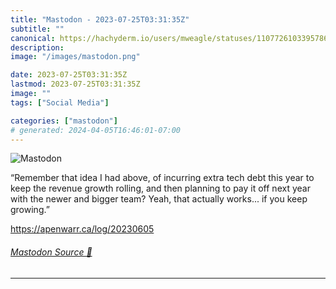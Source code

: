 ```yaml
---
title: "Mastodon - 2023-07-25T03:31:35Z"
subtitle: ""
canonical: https://hachyderm.io/users/mweagle/statuses/110772610339578664
description:
image: "/images/mastodon.png"

date: 2023-07-25T03:31:35Z
lastmod: 2023-07-25T03:31:35Z
image: ""
tags: ["Social Media"]

categories: ["mastodon"]
# generated: 2024-04-05T16:46:01-07:00
---
```

![Mastodon](/images/mastodon.png)

<p>“Remember that idea I had above, of incurring extra tech debt this year to keep the revenue growth rolling, and then planning to pay it off next year with the newer and bigger team? Yeah, that actually works... if you keep growing.”</p><p><a href="https://apenwarr.ca/log/20230605" target="_blank" rel="nofollow noopener noreferrer" translate="no"><span class="invisible">https://</span><span class="">apenwarr.ca/log/20230605</span><span class="invisible"></span></a></p>


###### [Mastodon Source 🐘](https://hachyderm.io/@mweagle/110772610339578664)

___

